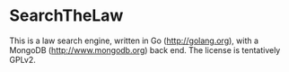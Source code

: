 SearchTheLaw
============
This is a law search engine, written in Go (http://golang.org), with a MongoDB (http://www.mongodb.org) back end. The license is tentatively GPLv2.
